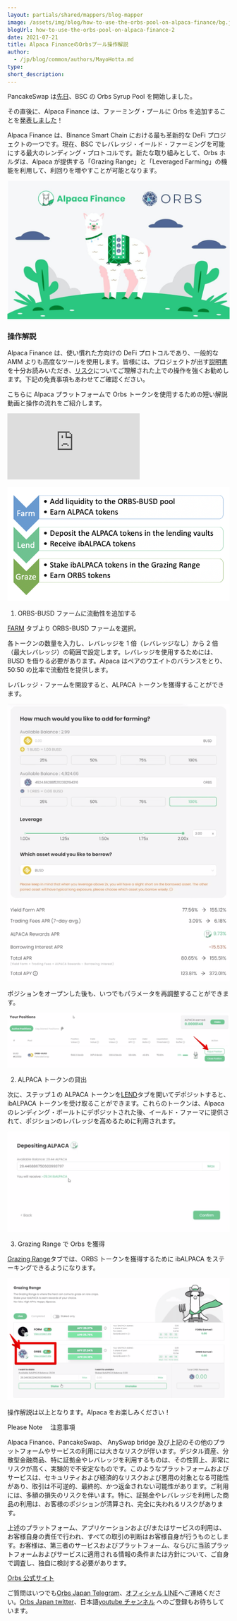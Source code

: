 ```yaml
---
layout: partials/shared/mappers/blog-mapper
image: /assets/img/blog/how-to-use-the-orbs-pool-on-alpaca-finance/bg.jpeg
blogUrl: how-to-use-the-orbs-pool-on-alpaca-finance-2
date: 2021-07-21
title: Alpaca FinanceのOrbsプール操作解説
author:
  - /jp/blog/common/authors/MayoHotta.md
type:
short_description:
---
```


PancakeSwap は[先日](https://www.orbs.com/jp/orbs-launches-a-syrup-pool-on-pancakeswap-2/)、BSC の Orbs Syrup Pool を開始しました。

その直後に、Alpaca Finance は、ファーミング・プールに Orbs を追加することを[発表しました](https://www.orbs.com/jp/orbs-added-to-alpaca-finance-vaults-2/)！

Alpaca Finance は、Binance Smart Chain における最も革新的な DeFi プロジェクトの一つです。現在、BSC でレバレッジ・イールド・ファーミングを可能にする最大のレンディング・プロトコルです。新たな取り組みとして、Orbs ホルダは、Alpaca が提供する「Grazing Range」と「Leveraged Farming」の機能を利用して、利回りを増やすことが可能となります。

![](/assets/img/blog/how-to-use-the-orbs-pool-on-alpaca-finance/img1.jpeg)

### 操作解説

Alpaca Finance は、使い慣れた方向けの DeFi プロトコルであり、一般的な AMM よりも高度なツールを使用します。皆様には、プロジェクトが出す[説明書](https://docs.alpacafinance.org/)を十分お読みいただき、[リスク](https://docs.alpacafinance.org/our-protocol-1/risks)についてご理解された上での操作を強くお勧めします。下記の免責事項もあわせてご確認ください。

こちらに Alpaca プラットフォームで Orbs トークンを使用するための短い解説動画と操作の流れをご紹介します。

<iframe  src="https://www.youtube.com/embed/jSPhP9gqfkQ" title="YouTube video player" frameborder="0" allow="accelerometer; autoplay; clipboard-write; encrypted-media; gyroscope; picture-in-picture" allowfullscreen></iframe>

![](/assets/img/blog/how-to-use-the-orbs-pool-on-alpaca-finance/img2.png)

1. ORBS-BUSD ファームに流動性を追加する

[FARM](https://app.alpacafinance.org/farm) タブより ORBS-BUSD ファームを選択。

各トークンの数量を入力し、レバレッジを 1 倍️（レバレッジなし）から 2 倍（最大レバレッジ）の範囲で設定します。レバレッジを使用するためには、BUSD を借りる必要があります。Alpaca はペアのウエイトのバランスをとり、50:50 の比率で流動性を提供します。

レバレッジ・ファームを開設すると、ALPACA トークンを獲得することができます。

![](/assets/img/blog/how-to-use-the-orbs-pool-on-alpaca-finance/img3.png)

ポジションをオープンした後も、いつでもパラメータを再調整することができます。

![](/assets/img/blog/how-to-use-the-orbs-pool-on-alpaca-finance/img4.png)

2. ALPACA トークンの貸出

次に、ステップ１の ALPACA トークンを[LEND](https://app.alpacafinance.org/lend)タブを開いてデポジットすると、ibALPACA トークンを受け取ることができます。これらのトークンは、Alpaca のレンディング・ボールトにデポジットされた後、イールド・ファーマに提供されて、ポジションのレバレッジを高めるために利用されます。

![](/assets/img/blog/how-to-use-the-orbs-pool-on-alpaca-finance/img5.png)

3. Grazing Range で Orbs を獲得

[Grazing Range](https://app.alpacafinance.org/grazing-range)タブでは、ORBS トークンを獲得するために ibALPACA をステーキングできるようになります。

![](/assets/img/blog/how-to-use-the-orbs-pool-on-alpaca-finance/img6.png)

操作解説は以上となります。Alpaca をお楽しみください！

<div class='line-separator'></div>

Please Note 　注意事項

Alpaca Finance、PancakeSwap、 AnySwap bridge 及び上記のその他のプラットフォームやサービスの利用には大きなリスクが伴います。デジタル資産、分散型金融商品、特に証拠金やレバレッジを利用するものは、その性質上、非常にリスクが高く、実験的で不安定なものです。このようなプラットフォームおよびサービスは、セキュリティおよび経済的なリスクおよび悪用の対象となる可能性があり、取引は不可逆的、最終的、かつ返金されない可能性があります。ご利用には、多額の損失のリスクを伴います。特に、証拠金やレバレッジを利用した商品の利用は、お客様のポジションが清算され、完全に失われるリスクがあります。

上述のプラットフォーム、アプリケーションおよび/またはサービスの利用は、お客様自身の責任で行われ、すべての取引の判断はお客様自身が行うものとします。お客様は、第三者のサービスおよびプラットフォーム、ならびに当該プラットフォームおよびサービスに適用される情報の条件または方針について、ご自身で調査し、独自に検討する必要があります。

<div class='line-separator'></div>

[Orbs 公式サイト](https://www.orbs.com/jp/)

ご質問はいつでも[Orbs Japan Telegram](https://t.me/joinchat/G0HZhBQssmZ05v6sp_G6jg)、[オフィシャル LINE](https://line.me/R/ti/p/%40vrf9558a)へご連絡ください。[Orbs Japan twitter](https://twitter.com/JapanOrbs)、日本語[youtube チャンネル](https://www.youtube.com/channel/UCZePjhX4e6CuAe8v63Li9lg) へのご登録もお待ちしています。

